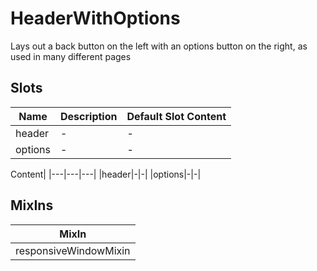 # HeaderWithOptions

Lays out a back button on the left with an options button on the right, as used in many different pages

## Slots

<!-- @vuese:HeaderWithOptions:slots:start -->
|Name|Description|Default Slot Content|
|---|---|---|
|header|-|-|
|options|-|-|

<!-- @vuese:HeaderWithOptions:slots:end -->


 Content|
|---|---|---|
|header|-|-|
|options|-|-|

<!-- @vuese:HeaderWithOptions:slots:end -->


## MixIns

<!-- @vuese:HeaderWithOptions:mixIns:start -->
|MixIn|
|---|
|responsiveWindowMixin|

<!-- @vuese:HeaderWithOptions:mixIns:end -->
